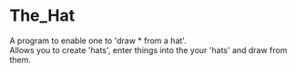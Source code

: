 # The_Hat
A program to enable one to 'draw * from a hat'.\
Allows you to create 'hats', enter things into the your 'hats' and draw from them.
